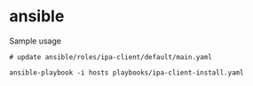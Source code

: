 # ansible


Sample usage

```
# update ansible/roles/ipa-client/default/main.yaml

ansible-playbook -i hosts playbooks/ipa-client-install.yaml
```
